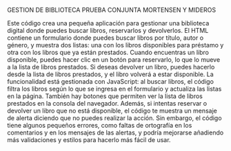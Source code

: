 GESTION DE BIBLIOTECA PRUEBA CONJUNTA MORTENSEN Y MIDEROS

Este código crea una pequeña aplicación para gestionar una biblioteca digital donde puedes buscar libros, 
reservarlos y devolverlos. El HTML contiene un formulario donde puedes buscar libros por título, autor o género, 
y muestra dos listas: una con los libros disponibles para préstamo y otra con los libros que ya están prestados. 
Cuando encuentras un libro disponible, puedes hacer clic en un botón para reservarlo, lo que lo mueve a la lista 
de libros prestados. Si deseas devolver un libro, puedes hacerlo desde la lista de libros prestados,
 y el libro volverá a estar disponible. La funcionalidad está gestionada con JavaScript: al buscar libros, 
 el código filtra los libros según lo que se ingresa en el formulario y actualiza las listas en la página. 
 También hay botones que permiten ver la lista de libros prestados en la consola del navegador. Además,
  si intentas reservar o devolver un libro que no está disponible, el código te muestra un mensaje de 
  alerta diciendo que no puedes realizar la acción. Sin embargo, el código tiene algunos pequeños errores,
   como faltas de ortografía en los comentarios y en los mensajes de las alertas,
 y podría mejorarse añadiendo más validaciones y estilos para hacerlo más fácil de usar.
